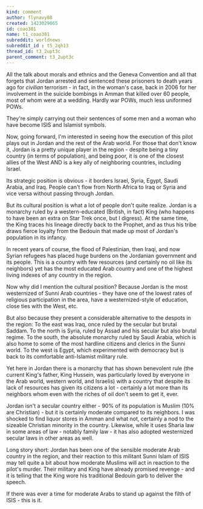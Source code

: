 ```yaml
---
kind: comment
author: flynavy88
created: 1423029065
id: coao301
name: t1_coao301
subreddit: worldnews
subreddit_id : t5_2qh13
thread_id: t3_2upt3c
parent_comment: t3_2upt3c
---
```


All the talk about morals and ethnics and the Geneva Convention and all that forgets that Jordan arrested and sentenced these prisoners to death years ago for *civilian* terrorism - in fact, in the woman's case, back in 2006 for her involvement in the suicide bombings in Amman that killed over 60 people, most of whom were at a wedding. Hardly war POWs, much less uniformed POWs.

They're simply carrying out their sentences of some men and a woman who have become ISIS and Islamist symbols.

Now, going forward, I'm interested in seeing how the execution of this pilot plays out in Jordan and the rest of the Arab world. For those that don't know it, Jordan is a pretty unique player in the region - despite being a tiny country (in terms of population), and being poor, it is one of the closest allies of the West AND is a key ally of neighboring countries, including Israel.

Its strategic position is obvious - it borders Israel, Syria, Egypt, Saudi Arabia, and Iraq. People can't flow from North Africa to Iraq or Syria and vice versa without passing through Jordan.

But its cultural position is what a lot of people don't quite realize. Jordan is a monarchy ruled by a western-educated (British, in fact) King (who happens to have been an extra on Star Trek once, but I digress). At the same time, the King traces his lineage directly back to the Prophet, and as thus his tribe draws fierce loyalty from the Bedouin that made up most of Jordan's population in its infancy.

In recent years of course, the flood of Palestinian, then Iraqi, and now Syrian refugees has placed huge burdens on the Jordanian government and its people. This is a country with few resources (and certainly no oil like its neighbors) yet has the most educated Arab country and one of the highest living indexes of any country in the region. 

Now why did I mention the cultural position? Because Jordan is the most westernized of Sunni Arab countries - they have one of the lowest rates of religious participation in the area, have a westernized-style of education, close ties with the West, etc.

But also because they present a considerable alternative to the despots in the region: To the east was Iraq, once ruled by the secular but brutal Saddam. To the north is Syria, ruled by Assad and his secular but also brutal regime. To the south, the absolute monarchy ruled by Saudi Arabia, which is also home to some of the most hardline citizens and clerics in the Sunni world. To the west is Egypt, which experimented with democracy but is back to its comfortable anti-Islamist military rule.

Yet here in Jordan there is a monarchy that has shown benevolent rule (the current King's father, King Hussein, was particularly loved by everyone in the Arab world, western world, and Israelis) with a country that despite its lack of resources has given its citizens a lot - certainly a lot more than its neighbors whom even with the riches of oil don't seem to get it, ever.

Jordan isn't a secular country either - 90% of its population is Muslim (10% are Christian) - but it is certainly moderate compared to its neighbors. I was shocked to find liquor stores in Amman and what not, certainly a nod to the sizeable Christian minority in the country. Likewise, while it uses Sharia law in some areas of law - notably family law - it has also adopted westernized secular laws in other areas as well.

Long story short: Jordan has been one of the sensible moderate Arab country in the region, and their reaction to this militant Sunni Islam of ISIS may tell quite a bit about how moderate Muslims will act in reaction to the pilot's murder. Their military and King have already promised revenge - and it is telling that the King wore his traditional Bedouin garb to deliver the speech.

If there was ever a time for moderate Arabs to stand up against the filth of ISIS - this is it.
